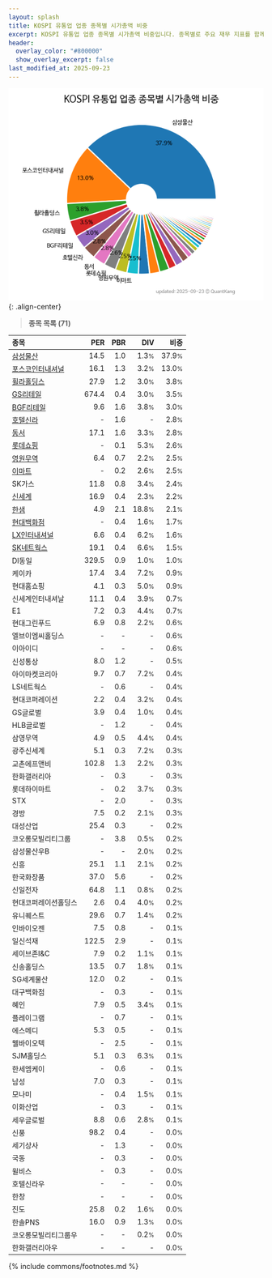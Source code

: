 ```yaml
---
layout: splash
title: KOSPI 유통업 업종 종목별 시가총액 비중
excerpt: KOSPI 유통업 업종 종목별 시가총액 비중입니다. 종목별로 주요 재무 지표를 함께 표시합니다.
header:
  overlay_color: "#800000"
  show_overlay_excerpt: false
last_modified_at: 2025-09-23
---
```



![KOSPI 유통업 업종 종목별 시가총액 비중](/stats/sector/images/kospi_업종_유통업_종목.png){: .align-center}


> **종목 목록 (71)**<a id="list"></a>

| **종목** | **PER** | **PBR** | **DIV** | **비중** |
| :------- | ------: | ------: | ------: | -------: |
| [삼성물산](/028260/) | 14.5 | 1.0 | 1.3<small>%</small> | 37.9<small>%</small> |
| [포스코인터내셔널](/047050/) | 16.1 | 1.3 | 3.2<small>%</small> | 13.0<small>%</small> |
| [휠라홀딩스](/081660/) | 27.9 | 1.2 | 3.0<small>%</small> | 3.8<small>%</small> |
| [GS리테일](/007070/) | 674.4 | 0.4 | 3.0<small>%</small> | 3.5<small>%</small> |
| [BGF리테일](/282330/) | 9.6 | 1.6 | 3.8<small>%</small> | 3.0<small>%</small> |
| [호텔신라](/008770/) | - | 1.6 | - | 2.8<small>%</small> |
| [동서](/026960/) | 17.1 | 1.6 | 3.3<small>%</small> | 2.8<small>%</small> |
| [롯데쇼핑](/023530/) | - | 0.1 | 5.3<small>%</small> | 2.6<small>%</small> |
| [영원무역](/111770/) | 6.4 | 0.7 | 2.2<small>%</small> | 2.5<small>%</small> |
| [이마트](/139480/) | - | 0.2 | 2.6<small>%</small> | 2.5<small>%</small> |
| SK가스 | 11.8 | 0.8 | 3.4<small>%</small> | 2.4<small>%</small> |
| [신세계](/004170/) | 16.9 | 0.4 | 2.3<small>%</small> | 2.2<small>%</small> |
| [한샘](/009240/) | 4.9 | 2.1 | 18.8<small>%</small> | 2.1<small>%</small> |
| [현대백화점](/069960/) | - | 0.4 | 1.6<small>%</small> | 1.7<small>%</small> |
| [LX인터내셔널](/001120/) | 6.6 | 0.4 | 6.2<small>%</small> | 1.6<small>%</small> |
| [SK네트웍스](/001740/) | 19.1 | 0.4 | 6.6<small>%</small> | 1.5<small>%</small> |
| DI동일 | 329.5 | 0.9 | 1.0<small>%</small> | 1.0<small>%</small> |
| 케이카 | 17.4 | 3.4 | 7.2<small>%</small> | 0.9<small>%</small> |
| 현대홈쇼핑 | 4.1 | 0.3 | 5.0<small>%</small> | 0.9<small>%</small> |
| 신세계인터내셔날 | 11.1 | 0.4 | 3.9<small>%</small> | 0.7<small>%</small> |
| E1 | 7.2 | 0.3 | 4.4<small>%</small> | 0.7<small>%</small> |
| 현대그린푸드 | 6.9 | 0.8 | 2.2<small>%</small> | 0.6<small>%</small> |
| 엘브이엠씨홀딩스 | - | - | - | 0.6<small>%</small> |
| 이아이디 | - | - | - | 0.6<small>%</small> |
| 신성통상 | 8.0 | 1.2 | - | 0.5<small>%</small> |
| 아이마켓코리아 | 9.7 | 0.7 | 7.2<small>%</small> | 0.4<small>%</small> |
| LS네트웍스 | - | 0.6 | - | 0.4<small>%</small> |
| 현대코퍼레이션 | 2.2 | 0.4 | 3.2<small>%</small> | 0.4<small>%</small> |
| GS글로벌 | 3.9 | 0.4 | 1.0<small>%</small> | 0.4<small>%</small> |
| HLB글로벌 | - | 1.2 | - | 0.4<small>%</small> |
| 삼영무역 | 4.9 | 0.5 | 4.4<small>%</small> | 0.4<small>%</small> |
| 광주신세계 | 5.1 | 0.3 | 7.2<small>%</small> | 0.3<small>%</small> |
| 교촌에프앤비 | 102.8 | 1.3 | 2.2<small>%</small> | 0.3<small>%</small> |
| 한화갤러리아 | - | 0.3 | - | 0.3<small>%</small> |
| 롯데하이마트 | - | 0.2 | 3.7<small>%</small> | 0.3<small>%</small> |
| STX | - | 2.0 | - | 0.3<small>%</small> |
| 경방 | 7.5 | 0.2 | 2.1<small>%</small> | 0.3<small>%</small> |
| 대성산업 | 25.4 | 0.3 | - | 0.2<small>%</small> |
| 코오롱모빌리티그룹 | - | 3.8 | 0.5<small>%</small> | 0.2<small>%</small> |
| 삼성물산우B | - | - | 2.0<small>%</small> | 0.2<small>%</small> |
| 신흥 | 25.1 | 1.1 | 2.1<small>%</small> | 0.2<small>%</small> |
| 한국화장품 | 37.0 | 5.6 | - | 0.2<small>%</small> |
| 신일전자 | 64.8 | 1.1 | 0.8<small>%</small> | 0.2<small>%</small> |
| 현대코퍼레이션홀딩스 | 2.6 | 0.4 | 4.0<small>%</small> | 0.2<small>%</small> |
| 유니퀘스트 | 29.6 | 0.7 | 1.4<small>%</small> | 0.2<small>%</small> |
| 인바이오젠 | 7.5 | 0.8 | - | 0.1<small>%</small> |
| 일신석재 | 122.5 | 2.9 | - | 0.1<small>%</small> |
| 세이브존I&C | 7.9 | 0.2 | 1.1<small>%</small> | 0.1<small>%</small> |
| 신송홀딩스 | 13.5 | 0.7 | 1.8<small>%</small> | 0.1<small>%</small> |
| SG세계물산 | 12.0 | 0.2 | - | 0.1<small>%</small> |
| 대구백화점 | - | 0.3 | - | 0.1<small>%</small> |
| 혜인 | 7.9 | 0.5 | 3.4<small>%</small> | 0.1<small>%</small> |
| 플레이그램 | - | 0.7 | - | 0.1<small>%</small> |
| 에스메디 | 5.3 | 0.5 | - | 0.1<small>%</small> |
| 웰바이오텍 | - | 2.5 | - | 0.1<small>%</small> |
| SJM홀딩스 | 5.1 | 0.3 | 6.3<small>%</small> | 0.1<small>%</small> |
| 한세엠케이 | - | 0.6 | - | 0.1<small>%</small> |
| 남성 | 7.0 | 0.3 | - | 0.1<small>%</small> |
| 모나미 | - | 0.4 | 1.5<small>%</small> | 0.1<small>%</small> |
| 이화산업 | - | 0.3 | - | 0.1<small>%</small> |
| 세우글로벌 | 8.8 | 0.6 | 2.8<small>%</small> | 0.1<small>%</small> |
| 신풍 | 98.2 | 0.4 | - | 0.0<small>%</small> |
| 세기상사 | - | 1.3 | - | 0.0<small>%</small> |
| 국동 | - | 0.3 | - | 0.0<small>%</small> |
| 윌비스 | - | 0.3 | - | 0.0<small>%</small> |
| 호텔신라우 | - | - | - | 0.0<small>%</small> |
| 한창 | - | - | - | 0.0<small>%</small> |
| 진도 | 25.8 | 0.2 | 1.6<small>%</small> | 0.0<small>%</small> |
| 한솔PNS | 16.0 | 0.9 | 1.3<small>%</small> | 0.0<small>%</small> |
| 코오롱모빌리티그룹우 | - | - | 0.2<small>%</small> | 0.0<small>%</small> |
| 한화갤러리아우 | - | - | - | 0.0<small>%</small> |

{% include commons/footnotes.md %}